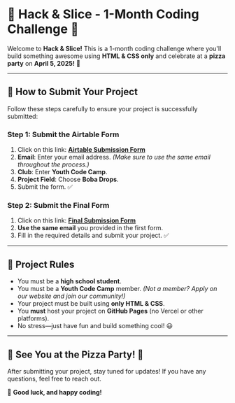 # 🍕 Hack & Slice - 1-Month Coding Challenge 🚀  

Welcome to **Hack & Slice!** This is a 1-month coding challenge where you'll build something awesome using **HTML & CSS only** and celebrate at a **pizza party** on **April 5, 2025!** 🎉  

---

## 📌 How to Submit Your Project  

Follow these steps carefully to ensure your project is successfully submitted:  

### **Step 1: Submit the Airtable Form**  
1. Click on this link: **[Airtable Submission Form](https://airtable.com/appSUAc40CDu6bDAp/pagvu2xGhfsMC8AOL/form)**
2. **Email**: Enter your email address. *(Make sure to use the same email throughout the process.)*
3. **Club**: Enter **Youth Code Camp**.  
4. **Project Field**: Choose **Boba Drops**.  
5. Submit the form. ✅  

### **Step 2: Submit the Final Form**  
1. Click on this link: **[Final Submission Form](https://ed0azuo2uuh.typeform.com/to/fVW1IJkt)**  
2. **Use the same email** you provided in the first form.  
3. Fill in the required details and submit your project. ✅  

---

## 🚨 Project Rules  
- You must be a **high school student**.  
- You must be a **Youth Code Camp** member. *(Not a member? Apply on our website and join our community!)*  
- Your project must be built using **only HTML & CSS**.  
- You **must** host your project on **GitHub Pages** (no Vercel or other platforms).  
- No stress—just have fun and build something cool! 😃  

---

## 🎊 See You at the Pizza Party! 🍕  
After submitting your project, stay tuned for updates! If you have any questions, feel free to reach out.  

🚀 **Good luck, and happy coding!**  
